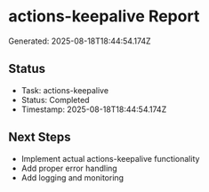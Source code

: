 # actions-keepalive Report

Generated: 2025-08-18T18:44:54.174Z

## Status
- Task: actions-keepalive
- Status: Completed
- Timestamp: 2025-08-18T18:44:54.174Z

## Next Steps
- Implement actual actions-keepalive functionality
- Add proper error handling
- Add logging and monitoring
